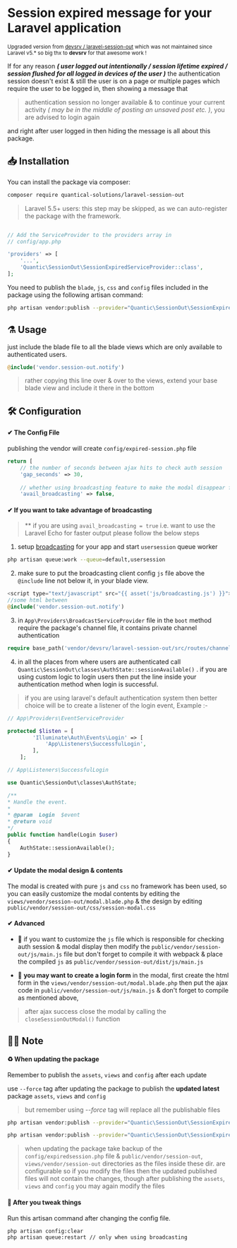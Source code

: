 # Session expired message for your Laravel application
<small>Upgraded version from <a href="https://github.com/devsrv/laravel-session-out" target="_blank">devsrv / laravel-session-out</a> which was not maintained since Laravel v5.* so big thx to <b>devsrv</b> for that awesome work !</small>

If for any reason _**( user logged out intentionally / session lifetime expired / session flushed for all logged in devices of the user )**_ the authentication session doesn't exist & still the user is on a page or multiple pages which require the user to be logged in, then showing a message that

> authentication session no longer available & to continue your current activity _( may be in the middle of posting an unsaved post etc. )_, you are advised to login again

and right after user logged in then hiding the message is all about this package.


## 📥  Installation

You can install the package via composer:

```bash
composer require quantical-solutions/laravel-session-out
```

> Laravel 5.5+ users: this step may be skipped, as we can auto-register the package with the framework.

```php

// Add the ServiceProvider to the providers array in
// config/app.php

'providers' => [
    '...',
    'Quantic\SessionOut\SessionExpiredServiceProvider::class',
];
```

You need to publish the `blade`, `js`, `css` and `config` files included in the package using the following artisan command:
```bash
php artisan vendor:publish --provider="Quantic\SessionOut\SessionExpiredServiceProvider"
```


## ⚗️ Usage

just include the blade file to all the blade views which are only available to authenticated users.

```php
@include('vendor.session-out.notify')
```

> rather copying this line over & over to the views, extend your base blade view and include it there in the bottom



## 🛠  Configuration

#### ✔ The Config File

publishing the vendor will create `config/expired-session.php` file

```php
return [
	// the number of seconds between ajax hits to check auth session
    'gap_seconds' => 30,
    
    // whether using broadcasting feature to make the modal disappear faster
    'avail_broadcasting' => false,
```

#### ✔ If you want to take advantage of broadcasting

> ** if you are using `avail_broadcasting = true` i.e. want to use the Laravel Echo for faster output please follow the below steps

1. setup [broadcasting](https://laravel.com/docs/master/broadcasting) for your app
and start `usersession` queue worker
```bash
php artisan queue:work --queue=default,usersession
```

2. make sure to put the broadcasting client config `js` file above the `@include` line not below it, in your blade view.
```php
<script type="text/javascript" src="{{ asset('js/broadcasting.js') }}"></script>
//some html between
@include('vendor.session-out.notify')
```
3. in `App\Providers\BroadcastServiceProvider` file in the `boot` method require the package's channel file, it contains private channel authentication
```php
require base_path('vendor/devsrv/laravel-session-out/src/routes/channels.php');
```
4. in all the places from where users are authenticated call `Quantic\SessionOut\classes\AuthState::sessionAvailable()` .
if you are using custom logic to login users then put the line inside your authentication method when login is successful. 
> if you are using laravel's default authentication system then better choice will be to create a listener of the login event, Example :-
```php
// App\Providers\EventServiceProvider

protected $listen = [
        'Illuminate\Auth\Events\Login' => [
            'App\Listeners\SuccessfulLogin',
        ],
    ];
```
```php
// App\Listeners\SuccessfulLogin

use Quantic\SessionOut\classes\AuthState;

/**
* Handle the event.
*
* @param  Login  $event
* @return void
*/
public function handle(Login $user)
{
	AuthState::sessionAvailable();
}
```


#### ✔ Update the modal design & contents

The modal is created with pure `js` and `css` no framework has been used, so you can easily customize the modal contents by editing the `views/vendor/session-out/modal.blade.php` & the design by editing `public/vendor/session-out/css/session-modal.css`

#### ✔ Advanced

- 🔘 if you want to customize the `js` file which is responsible for checking auth session & modal display then modify the `public/vendor/session-out/js/main.js` file but don't forget to compile it with webpack & place the compiled `js` as `public/vendor/session-out/dist/js/main.js`

- 🔘 **you may want to create a login form** in the modal, first create the html form in the `views/vendor/session-out/modal.blade.php` then put the ajax code in `public/vendor/session-out/js/main.js` & don't forget to compile as mentioned above,
> after ajax success close the modal by calling the `closeSessionOutModal()` function


## 🧐📑 Note

#### ♻ When updating the package

Remember to publish the `assets`, `views` and `config` after each update

use `--force` tag after updating the package to publish the **updated latest** package `assets`, `views` and `config` 
> but remember using _--force_ tag will replace all the publishable files

```bash
php artisan vendor:publish --provider="Quantic\SessionOut\SessionExpiredServiceProvider" --force

php artisan vendor:publish --provider="Quantic\SessionOut\SessionExpiredServiceProvider" --tag=public --force
```

> when updating the package take backup of the `config/expiredsession.php` file & `public/vendor/session-out`, `views/vendor/session-out` directories as the files inside these dir. are configurable so if you modify the files then the updated published files will not contain the changes, though after publishing the `assets`, `views` and `config` you may again modify the files

#### 🔧 After you tweak things

Run this artisan command after changing the config file.
```bash
php artisan config:clear
php artisan queue:restart // only when using broadcasting
```
